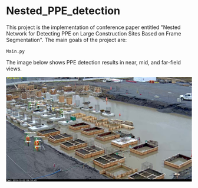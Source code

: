 # Nested_PPE_detection
This project is the implementation of conference paper entitled "Nested Network for Detecting PPE on Large Construction Sites Based on Frame Segmentation".
The main goals of the project are:
```
Main.py
```
The image below shows PPE detection results in near, mid, and far-field views.

![alt text](https://github.com/mohammadakz/Nested_PPE_detection/blob/master/PPE_Results.jpg)
